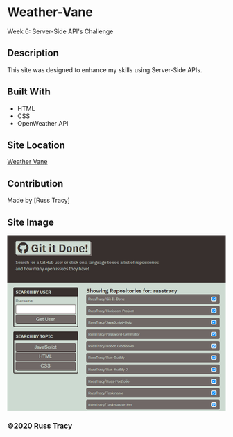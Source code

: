 # Weather-Vane
Week 6: Server-Side API's Challenge 

## Description

This site was designed to enhance my skills using Server-Side APIs.

## Built With
* HTML
* CSS
* OpenWeather API

## Site Location
[Weather Vane](https://russtracy.github.io/Weather-Vane/)

## Contribution
Made by [Russ Tracy]

## Site Image
![alt text](assets/images/WeatherVaneScreenShot.jpg)

### ©️2020 Russ Tracy
